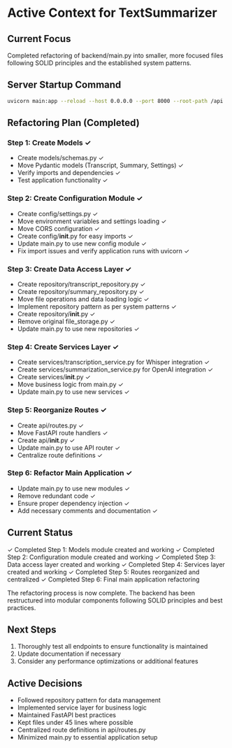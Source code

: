 # Active Context for TextSummarizer

## Current Focus
Completed refactoring of backend/main.py into smaller, more focused files following SOLID principles and the established system patterns.

## Server Startup Command
```bash
uvicorn main:app --reload --host 0.0.0.0 --port 8000 --root-path /api
```

## Refactoring Plan (Completed)

### Step 1: Create Models ✓
- Create models/schemas.py ✓
- Move Pydantic models (Transcript, Summary, Settings) ✓
- Verify imports and dependencies ✓
- Test application functionality ✓

### Step 2: Create Configuration Module ✓
- Create config/settings.py ✓
- Move environment variables and settings loading ✓
- Move CORS configuration ✓
- Create config/__init__.py for easy imports ✓
- Update main.py to use new config module ✓
- Fix import issues and verify application runs with uvicorn ✓

### Step 3: Create Data Access Layer ✓
- Create repository/transcript_repository.py ✓
- Create repository/summary_repository.py ✓
- Move file operations and data loading logic ✓
- Implement repository pattern as per system patterns ✓
- Create repository/__init__.py ✓
- Remove original file_storage.py ✓
- Update main.py to use new repositories ✓

### Step 4: Create Services Layer ✓
- Create services/transcription_service.py for Whisper integration ✓
- Create services/summarization_service.py for OpenAI integration ✓
- Create services/__init__.py ✓
- Move business logic from main.py ✓
- Update main.py to use new services ✓

### Step 5: Reorganize Routes ✓
- Create api/routes.py ✓
- Move FastAPI route handlers ✓
- Create api/__init__.py ✓
- Update main.py to use API router ✓
- Centralize route definitions ✓

### Step 6: Refactor Main Application ✓
- Update main.py to use new modules ✓
- Remove redundant code ✓
- Ensure proper dependency injection ✓
- Add necessary comments and documentation ✓

## Current Status
✓ Completed Step 1: Models module created and working
✓ Completed Step 2: Configuration module created and working
✓ Completed Step 3: Data access layer created and working
✓ Completed Step 4: Services layer created and working
✓ Completed Step 5: Routes reorganized and centralized
✓ Completed Step 6: Final main application refactoring

The refactoring process is now complete. The backend has been restructured into modular components following SOLID principles and best practices.

## Next Steps
1. Thoroughly test all endpoints to ensure functionality is maintained
2. Update documentation if necessary
3. Consider any performance optimizations or additional features

## Active Decisions
- Followed repository pattern for data management
- Implemented service layer for business logic
- Maintained FastAPI best practices
- Kept files under 45 lines where possible
- Centralized route definitions in api/routes.py
- Minimized main.py to essential application setup